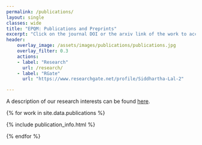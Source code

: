 ```yaml
---
permalink: /publications/
layout: single
classes: wide
title: "EPQM: Publications and Preprints"
excerpt: "Click on the journal DOI or the arxiv link of the work to access the manuscript."
header:
    overlay_image: /assets/images/publications/publications.jpg
    overlay_filter: 0.3
    actions:
    - label: "Research"
      url: /research/
    - label: "RGate"
      url: "https://www.researchgate.net/profile/Siddhartha-Lal-2"

---
```


A description of our research interests can be found [here](/research/).

{% for work in site.data.publications %}

{% include publication_info.html %}

{% endfor %}
